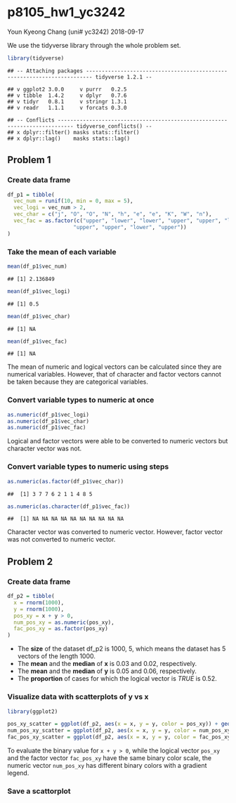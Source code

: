 p8105\_hw1\_yc3242
================
Youn Kyeong Chang (uni\# yc3242)
2018-09-17

We use the tidyverse library through the whole problem set.

``` r
library(tidyverse)
```

    ## -- Attaching packages ------------------------------------------------------------------------ tidyverse 1.2.1 --

    ## v ggplot2 3.0.0     v purrr   0.2.5
    ## v tibble  1.4.2     v dplyr   0.7.6
    ## v tidyr   0.8.1     v stringr 1.3.1
    ## v readr   1.1.1     v forcats 0.3.0

    ## -- Conflicts --------------------------------------------------------------------------- tidyverse_conflicts() --
    ## x dplyr::filter() masks stats::filter()
    ## x dplyr::lag()    masks stats::lag()

Problem 1
---------

### Create data frame

``` r
df_p1 = tibble(
  vec_num = runif(10, min = 0, max = 5),
  vec_logi = vec_num > 2,
  vec_char = c("j", "O", "O", "N", "h", "e", "e", "K", "W", "n"),
  vec_fac = as.factor(c("upper", "lower", "lower", "upper", "upper", "lower", 
                     "upper", "upper", "lower", "upper"))
)
```

### Take the mean of each variable

``` r
mean(df_p1$vec_num)
```

    ## [1] 2.136849

``` r
mean(df_p1$vec_logi)
```

    ## [1] 0.5

``` r
mean(df_p1$vec_char)
```

    ## [1] NA

``` r
mean(df_p1$vec_fac)
```

    ## [1] NA

The mean of numeric and logical vectors can be calculated since they are numerical variables. However, that of character and factor vectors cannot be taken because they are categorical variables.

### Convert variable types to numeric at once

``` r
as.numeric(df_p1$vec_logi)
as.numeric(df_p1$vec_char)
as.numeric(df_p1$vec_fac)
```

Logical and factor vectors were able to be converted to numeric vectors but character vector was not.

### Convert variable types to numeric using steps

``` r
as.numeric(as.factor(df_p1$vec_char))
```

    ##  [1] 3 7 7 6 2 1 1 4 8 5

``` r
as.numeric(as.character(df_p1$vec_fac))
```

    ##  [1] NA NA NA NA NA NA NA NA NA NA

Character vector was converted to numeric vector. However, factor vector was not converted to numeric vector.

Problem 2
---------

### Create data frame

``` r
df_p2 = tibble(
  x = rnorm(1000),
  y = rnorm(1000),
  pos_xy = x + y > 0,
  num_pos_xy = as.numeric(pos_xy),
  fac_pos_xy = as.factor(pos_xy)
)
```

-   The **size** of the dataset df\_p2 is 1000, 5, which means the dataset has 5 vectors of the length 1000.
-   The **mean** and the **median** of **x** is 0.03 and 0.02, respectively.
-   The **mean** and the **median** of **y** is 0.05 and 0.06, respectively.
-   The **proportion** of cases for which the logical vector is *TRUE* is 0.52.

### Visualize data with scatterplots of y vs x

``` r
library(ggplot2)
```

``` r
pos_xy_scatter = ggplot(df_p2, aes(x = x, y = y, color = pos_xy)) + geom_point()
num_pos_xy_scatter = ggplot(df_p2, aes(x = x, y = y, color = num_pos_xy)) + geom_point()
fac_pos_xy_scatter = ggplot(df_p2, aes(x = x, y = y, color = fac_pos_xy)) + geom_point()
```

To evaluate the binary value for `x + y > 0`, while the logical vector `pos_xy` and the factor vector `fac_pos_xy` have the same binary color scale, the numeric vector `num_pos_xy` has different binary colors with a gradient legend.

### Save a scattorplot
